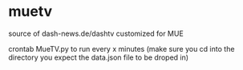 # muetv
source of dash-news.de/dashtv customized for MUE

crontab MueTV.py to run every x minutes (make sure you cd into the directory you expect the data.json file to be droped in)
